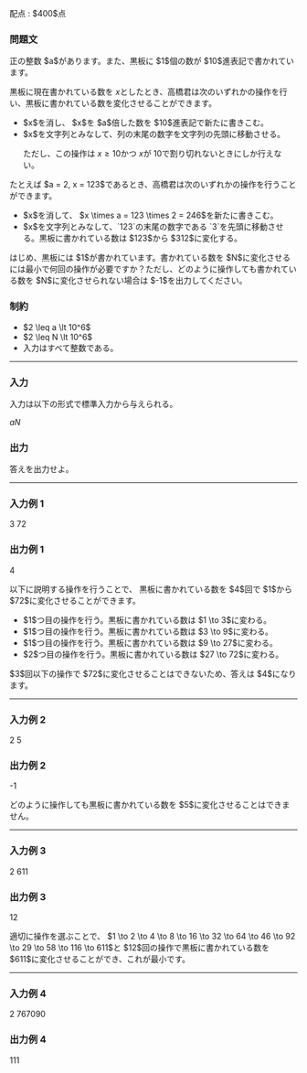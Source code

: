 
<div>

<span>

<span>

<p>
配点 : $400$点
</p>

<div>

<section>

### **問題文**

<p>
正の整数 $a$があります。また、黒板に $1$個の数が $10$進表記で書かれています。

黒板に現在書かれている数を $x$としたとき、高橋君は次のいずれかの操作を行い、黒板に書かれている数を変化させることができます。
</p>

<ul>

<li>
$x$を消し、 $x$を $a$倍した数を $10$進表記で新たに書きこむ。
</li>

<li>
$x$を文字列とみなして、列の末尾の数字を文字列の先頭に移動させる。

ただし、この操作は $x \geq 10$かつ $x$が $10$で割り切れないときにしか行えない。
</li>

</ul>

<p>
たとえば $a = 2, x = 123$であるとき、高橋君は次のいずれかの操作を行うことができます。
</p>

<ul>

<li>
$x$を消して、 $x \times a = 123 \times 2 = 246$を新たに書きこむ。
</li>

<li>
$x$を文字列とみなして、`123`の末尾の数字である `3`を先頭に移動させる。黒板に書かれている数は $123$から $312$に変化する。
</li>

</ul>

<p>
はじめ、黒板には $1$が書かれています。書かれている数を $N$に変化させるには最小で何回の操作が必要ですか？ただし、どのように操作しても書かれている数を $N$に変化させられない場合は $-1$を出力してください。
</p>

</section>

</div>

<div>

<section>

### **制約**

<ul>

<li>
$2 \leq a \lt 10^6$
</li>

<li>
$2 \leq N \lt 10^6$
</li>

<li>
入力はすべて整数である。
</li>

</ul>

</section>

</div>

---

<div>

<div>

<section>

### **入力**

<p>
入力は以下の形式で標準入力から与えられる。
</p>

<div>

$a$$N$
</div>

</section>

</div>

<div>

<section>

### **出力**

<p>
答えを出力せよ。
</p>

</section>

</div>

</div>

---

<div>

<section>

### **入力例 1**

<div>

3 72

</div>

</section>

</div>

<div>

<section>

### **出力例 1**

<div>

4

</div>

<p>
以下に説明する操作を行うことで、 黒板に書かれている数を $4$回で $1$から $72$に変化させることができます。
</p>

<ul>

<li>
$1$つ目の操作を行う。黒板に書かれている数は $1 \to 3$に変わる。
</li>

<li>
$1$つ目の操作を行う。黒板に書かれている数は $3 \to 9$に変わる。
</li>

<li>
$1$つ目の操作を行う。黒板に書かれている数は $9 \to 27$に変わる。
</li>

<li>
$2$つ目の操作を行う。黒板に書かれている数は $27 \to 72$に変わる。
</li>

</ul>

<p>
$3$回以下の操作で $72$に変化させることはできないため、答えは $4$になります。
</p>

</section>

</div>

---

<div>

<section>

### **入力例 2**

<div>

2 5

</div>

</section>

</div>

<div>

<section>

### **出力例 2**

<div>

-1

</div>

<p>
どのように操作しても黒板に書かれている数を $5$に変化させることはできません。
</p>

</section>

</div>

---

<div>

<section>

### **入力例 3**

<div>

2 611

</div>

</section>

</div>

<div>

<section>

### **出力例 3**

<div>

12

</div>

<p>
適切に操作を選ぶことで、 $1 \to 2 \to 4 \to 8 \to 16 \to 32 \to 64 \to 46 \to 92 \to 29 \to 58 \to 116 \to 611$と $12$回の操作で黒板に書かれている数を $611$に変化させることができ、これが最小です。
</p>

</section>

</div>

---

<div>

<section>

### **入力例 4**

<div>

2 767090

</div>

</section>

</div>

<div>

<section>

### **出力例 4**

<div>

111

</div>

</section>

</div>

</span>

</span>

</div>
